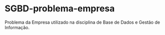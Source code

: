 # SGBD-problema-empresa
Problema da Empresa utilizado na disciplina de Base de Dados e Gestão de Informação.
